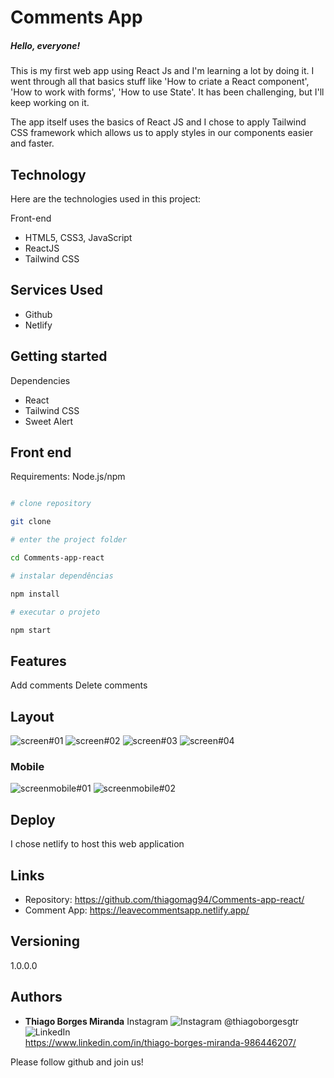 # Comments App

##### Hello, everyone!

This is my first web app using React Js and I'm learning a lot by doing it. I went through all that basics stuff like 'How to criate a React component', 'How to work with forms', 'How to use State'. It has been challenging, but I'll keep working on it.

The app itself uses the basics of React JS and I chose to apply Tailwind CSS framework which allows us to apply styles in our components easier and faster.

## Technology 

Here are the technologies used in this project:

Front-end
* HTML5, CSS3, JavaScript
* ReactJS
* Tailwind CSS

## Services Used

* Github
* Netlify

## Getting started

 Dependencies
  - React
  - Tailwind CSS
  - Sweet Alert
  


##  Front end

Requirements: Node.js/npm 

```bash

# clone repository

git clone 

# enter the project folder

cd Comments-app-react

# instalar dependências

npm install

# executar o projeto

npm start

```


## Features 

Add comments
Delete comments

## Layout

![screen#01](https://user-images.githubusercontent.com/20890806/206933430-3c18c6a3-25ca-4001-ade0-7e74ce00221b.PNG)
![screen#02](https://user-images.githubusercontent.com/20890806/206933438-375c26b8-d9db-49ab-af3a-879d88341806.PNG)
![screen#03](https://user-images.githubusercontent.com/20890806/206933446-1fe4b84d-a16d-4b0c-ac4e-2bf417156617.PNG)
![screen#04](https://user-images.githubusercontent.com/20890806/206933457-d9d12249-49fa-44f8-89af-13299b72683a.PNG)

### Mobile
![screenmobile#01](https://user-images.githubusercontent.com/20890806/206933469-d1ef7093-4a8a-4b0a-8f79-bd214860ea62.PNG)
![screenmobile#02](https://user-images.githubusercontent.com/20890806/206933484-719eabd4-c86c-4802-91ab-9190ef5d1907.PNG)




## Deploy

I chose netlify to host this web application





## Links
  - Repository: https://github.com/thiagomag94/Comments-app-react/
  - Comment App: https://leavecommentsapp.netlify.app/


  ## Versioning

  1.0.0.0


  ## Authors

  * **Thiago Borges Miranda** 
Instagram 	![Instagram](https://img.shields.io/badge/Instagram-%23E4405F.svg?style=for-the-badge&logo=Instagram&logoColor=white)
@thiagoborgesgtr
![LinkedIn](https://img.shields.io/badge/linkedin-%230077B5.svg?style=for-the-badge&logo=linkedin&logoColor=white)  
https://www.linkedin.com/in/thiago-borges-miranda-986446207/

  Please follow github and join us!
 


